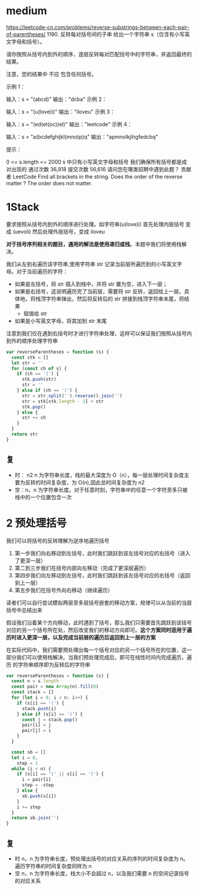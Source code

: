 # medium

https://leetcode-cn.com/problems/reverse-substrings-between-each-pair-of-parentheses/ 1190. 反转每对括号间的子串
给出一个字符串 s（仅含有小写英文字母和括号）。

请你按照从括号内到外的顺序，逐层反转每对匹配括号中的字符串，并返回最终的结果。

注意，您的结果中 不应 包含任何括号。

示例 1：

输入：s = "(abcd)"
输出："dcba"
示例 2：

输入：s = "(u(love)i)"
输出："iloveu"
示例 3：

输入：s = "(ed(et(oc))el)"
输出："leetcode"
示例 4：

输入：s = "a(bcdefghijkl(mno)p)q"
输出："apmnolkjihgfedcbq"

提示：

0 <= s.length <= 2000
s 中只有小写英文字母和括号
我们确保所有括号都是成对出现的
通过次数 36,818 提交次数 56,616
请问您在哪类招聘中遇到此题？
贡献者
LeetCode
Find all brackets in the string.
Does the order of the reverse matter ?
The order does not matter.

# 1Stack

要求按照从括号内到外的顺序进行处理。如字符串(u(love)i) 首先处理内层括号 变成 (uevoli) 然后处理外层括号，变成 iloveu

**对于括号序列相关的题目，通用的解法是使用递归或栈**。本题中我们将使用栈解决。

我们从左到右遍历该字符串,使用字符串 str 记录当前层所遍历到的小写英文字母。对于当前遍历的字符：

- 如果是左括号，将 str 插入到栈中，并将 str 置为空，进入下一层；
- 如果是右括号，这说明遍历完了当前层，需要将 str 反转，返回给上一层。具体地，将栈顶字符串弹出，然后将反转后的 str 拼接到栈顶字符串末尾，将结果
  - 赋值给 str
- 如果是小写英文字母，将其加到 str 末尾

注意到我们仅在遇到右括号时才进行字符串处理，这样可以保证我们按照从括号内到外的顺序处理字符串

```js
var reverseParentheses = function (s) {
  const stk = []
  let str = ''
  for (const ch of s) {
    if (ch == '(') {
      stk.push(str)
      str = ''
    } else if (ch == ')') {
      str = str.split('').reverse().join('')
      str = stk[stk.length - 1] + str
      stk.pop()
    } else {
      str += ch
    }
  }
  return str
}
```

## 复

- 时： n2 n 为字符串长度，栈的最大深度为 O（n），每一层处理时间复杂度主要为反转的时间复杂度，为 O(n),因此总时间复杂度为 n2
- 空：n，n 为字符串长度。对于任意时刻，字符串中的任意一个字符至多只被栈中的一个位置包含一次

# 2 预处理括号

我们可以将括号的反转理解为逆序地遍历括号

1. 第一步我们向右移动到左括号，此时我们跳跃到该左括号对应的右括号（进入了更深一层）
2. 第二到三步我们在括号内部向左移动（完成了更深层遍历）
3. 第四步我们向左移动到左括号，此时我们跳跃到该左括号对应的右括号（返回到上一层）
4. 第五步我们在括号外向右移动（继续遍历）

读者们可以自行尝试模拟两层至多层括号嵌套的移动方案，规律可以从当前的当层括号中总结出来

假设我们沿着某个方向移动，此时遇到了括号，那么我们只需要首先跳跃到该括号对应的另一个括号所在处，然后改变我们的移动方向即可。**这个方案同时适用于遍历时进入更深一层，以及完成当前层的遍历后返回到上一层的方案**

在实际代码中，我们需要预处理出每一个括号对应的另一个括号所在的位置，这一部分我们可以使用栈解决。当我们预处理完成后，即可在线性时间内完成遍历，遍历
的字符串顺序即为反转后的字符串

```js
var reverseParentheses = function (s) {
  const n = s.length
  const pair = new Array(n).fill(0)
  const stack = []
  for (let i = 0; i < n; i++) {
    if (s[i] == '(') {
      stack.push(i)
    } else if (s[i] == ')') {
      const j = stack.pop()
      pair[i] = j
      pair[j] = i
    }
  }

  const sb = []
  let i = 0,
    step = 1
  while (i < n) {
    if (s[i] == '(' || s[i] == ')') {
      i = pair[i]
      step = -step
    } else {
      sb.push(s[i])
    }
    i += step
  }
  return sb.join('')
}
```

## 复

- 时 n，n 为字符串长度，预处理出括号的对应关系的序列的时间复杂度为 n。遍历字符串的时间复杂度同样为 n
- 空 n，n 为字符串长度，栈大小不会超过 n，以及我们需要 n 的空间记录括号的对应关系
